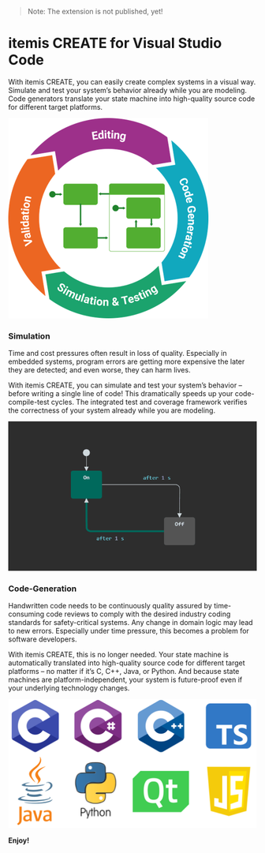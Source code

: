 > Note: The extension is not published, yet!

# itemis CREATE for Visual Studio Code

With itemis CREATE, you can easily create complex systems in a visual way. Simulate and test your system’s behavior already while you are modeling. Code generators translate your state machine into high-quality source code for different target platforms.

![Overview](media/readme/overview.png)

### Simulation

Time and cost pressures often result in loss of quality. Especially in embedded systems, program errors are getting more expensive the later they are detected; and even worse, they can harm lives.

With itemis CREATE, you can simulate and test your system’s behavior – before writing a single line of code! This dramatically speeds up your code-compile-test cycles. The integrated test and coverage framework verifies the correctness of your system already while you are modeling.

![Simulation](media/readme/simulation.gif)

### Code-Generation

Handwritten code needs to be continuously quality assured by time-consuming code reviews to comply with the desired industry coding standards for safety-critical systems. Any change in domain logic may lead to new errors. Especially under time pressure, this becomes a problem for software developers.

With itemis CREATE, this is no longer needed. Your state machine is automatically translated into high-quality source code for different target platforms – no matter if it’s C, C++, Java, or Python. And because state machines are platform-independent, your system is future-proof even if your underlying technology changes.

![Code Generation](media/readme/code-generation.png)

**Enjoy!**

